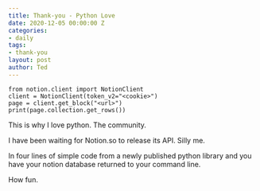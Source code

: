 ```yaml
---
title: Thank-you - Python Love
date: 2020-12-05 00:00:00 Z
categories:
- daily
tags:
- thank-you
layout: post
author: Ted
---
```


```
from notion.client import NotionClient
client = NotionClient(token_v2="<cookie>")
page = client.get_block("<url>")
print(page.collection.get_rows())
```

This is why I love python. The community.

I have been waiting for Notion.so to release its API. Silly me. 

In four lines of simple code from a newly published python library and you have your notion database returned to your command line.

How fun. 
